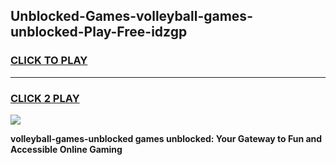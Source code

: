
## Unblocked-Games-volleyball-games-unblocked-Play-Free-idzgp
<h3>
<a href="https://premium76.site?title=volleyball-games-unblocked&ref=23A">CLICK TO PLAY</a></h3>
<hr>

<h3>
<a href="https://premium76.site?title=volleyball-games-unblocked&ref=23A">CLICK 2 PLAY</a>
  
</h3>

<a href="https://premium76.site?title=volleyball-games-unblocked&ref=23A"><img src="https://clearcache.store/games.png"></a>


**volleyball-games-unblocked games unblocked: Your Gateway to Fun and Accessible Online Gaming**
